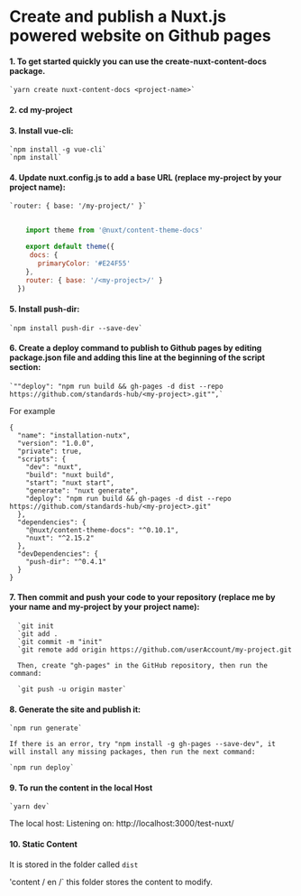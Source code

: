 # Create and publish a Nuxt.js powered website on Github pages
#### 1.  To get started quickly you can use the create-nuxt-content-docs package.
    `yarn create nuxt-content-docs <project-name>`
#### 2.	cd my-project
#### 3.	Install vue-cli:
    `npm install -g vue-cli`
    `npm install`
#### 4.	Update nuxt.config.js to add a base URL (replace my-project by your project name):
    `router: { base: '/my-project/' }`
    
```js
    
    import theme from '@nuxt/content-theme-docs'

    export default theme({
     docs: {
       primaryColor: '#E24F55'
    },
    router: { base: '/<my-project>/' }
  })
```
    
#### 5.	Install push-dir:
    `npm install push-dir --save-dev`
#### 6.	Create a deploy command to publish to Github pages by editing package.json file and adding this line at the beginning of the script section:
    `""deploy": "npm run build && gh-pages -d dist --repo https://github.com/standards-hub/<my-project>.git"",`
    
For example

```
{
  "name": "installation-nutx",
  "version": "1.0.0",
  "private": true,
  "scripts": {
    "dev": "nuxt",
    "build": "nuxt build",
    "start": "nuxt start",
    "generate": "nuxt generate",
    "deploy": "npm run build && gh-pages -d dist --repo https://github.com/standards-hub/<my-project>.git"
  },
  "dependencies": {
    "@nuxt/content-theme-docs": "^0.10.1",
    "nuxt": "^2.15.2"
  },
  "devDependencies": {
    "push-dir": "^0.4.1"
  }
}
```

#### 7.	Then commit and push your code to your repository (replace me by your name and my-project by your project name):
      `git init
      `git add .
      `git commit -m "init"
      `git remote add origin https://github.com/userAccount/my-project.git
      
      Then, create "gh-pages" in the GitHub repository, then run the command:
      
      `git push -u origin master`
      
 
#### 8.	Generate the site and publish it:
    `npm run generate`
    
    If there is an error, try "npm install -g gh-pages --save-dev", it will install any missing packages, then run the next command:
    
    `npm run deploy`

#### 9. To run the content in the local Host

    `yarn dev`
    
 The local host: Listening on: http://localhost:3000/test-nuxt/
 
#### 10. Static Content
It is stored in the folder called `dist`

'content / en /` this folder stores the content to modify.
    
